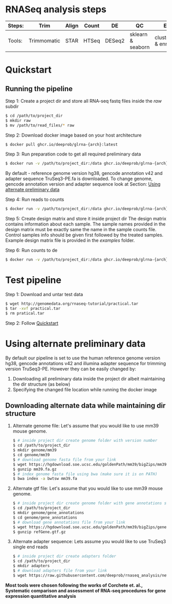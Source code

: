 # RNASeq analysis steps
Steps: | Trim | Align | Count | DE | QC | Enrich |
|---|---|---|---|---|---|---|
Tools: | Trimmomatic | STAR | HTSeq | DESeq2 | sklearn & seaborn | clusterprofiler & enrichplot |

# Quickstart

## Running the pipeline
Step 1: Create a project dir and store all RNA-seq fastq files inside the *raw* subdir
```bash
$ cd /path/to/project_dir
$ mkdir raw
$ mv /path/to/read_files/* raw
```

Step 2: Download docker image based on your host architecture
```bash
$ docker pull ghcr.io/deeprob/glrna-{arch}:latest
```

Step 3: Run preparation code to get all required preliminary data
```bash
$ docker run -v /path/to/project_dir:/data ghcr.io/deeprob/glrna-{arch}:latest prepare.sh
```
By default - reference genome version hg38, gencode annotation v42 and adapter sequence TruSeq3-PE.fa is downloaded. To change genome, gencode annotation version and adapter sequence look at Section: [Using alternate preliminary data](#using-alternate-preliminary-data)

Step 4: Run reads to counts 
```bash
$ docker run -v /path/to/project_dir:/data ghcr.io/deeprob/glrna-{arch}:latest python3 reads_to_counts.py read1_filename.fastq.gz --read_file2 read2_filename.fastq.gz --threads 4 --createstarindex
```

Step 5: Create design matrix and store it inside project dir
The design matrix contains information about each sample. The sample names provided in the design matrix must be exactly same the name in the sample counts file. Control samples info should be given first followed by the treated samples. Example design matrix file is provided in the *examples* folder.


Step 6: Run counts to de 
```bash
$ docker run -v /path/to/project_dir:/data ghcr.io/deeprob/glrna-{arch}:latest python3 counts_to_de.py --treatment_names treated_rep1_colname treated_rep2_colname treated_rep3_colname --control_names control_rep1_colname control_rep2_colname control_rep3_colname --design_matrix /data/relative/path/inside/project_dir/to/design_matrix.csv
```

# Test pipeline
Step 1: Download and untar test data
```bash
$ wget http://genomedata.org/rnaseq-tutorial/practical.tar
$ tar -xvf practical.tar
$ rm pratical.tar
```

Step 2: Follow [Quickstart](#quickstart)

# Using alternate preliminary data
By default our pipeline is set to use the human reference genome version hg38, gencode annotations v42 and illumina adapter sequence for trimming version TruSeq3-PE. However they can be easily changed by:

1. Downloading all preliminary data inside the project dir albeit maintaining the dir structure (as below) 
2. Specifying the changed file location while running the docker image

## Downloading alternate data while maintaining dir structure
1. Alternate genome file: Let's assume that you would like to use mm39 mouse genome.
    ```bash
    $ # inside project dir create genome folder with version number
    $ cd /path/to/project_dir
    $ mkdir genome/mm39
    $ cd genome/mm39
    $ # download genome fasta file from your link
    $ wget https://hgdownload.soe.ucsc.edu/goldenPath/mm39/bigZips/mm39.fa.gz
    $ gunzip mm39.fa.gz
    $ # index genome fasta file using bwa (make sure it is on PATH)
    $ bwa index -a bwtsw mm39.fa
    ```

2. Alternate gtf file: Let's assume that you would like to use mm39 mouse genome.
    ```bash
    $ # inside project dir create genome folder with gene annotations subdir
    $ cd /path/to/project_dir
    $ mkdir genome/gene_annotations
    $ cd genome/gene_annotations
    $ # download gene annotations file from your link
    $ wget https://hgdownload.soe.ucsc.edu/goldenPath/mm39/bigZips/genes/refGene.gtf.gz
    $ gunzip refGene.gtf.gz
    ```

3. Alternate adapter sequence: Lets assume you would like to use TruSeq3 single end reads
    ```bash
    $ # inside project dir create adapters folder
    $ cd /path/to/project_dir
    $ mkdir adapters
    $ # download adapters file from your link
    $ wget https://raw.githubusercontent.com/deeprob/rnaseq_analysis/new-interface/examples/adapters/TruSeq3-SE.fa
    ```

**Most tools were chosen following the works of Corchete et. al., Systematic comparison and assessment of RNA‑seq procedures for gene expression quantitative analysis**
